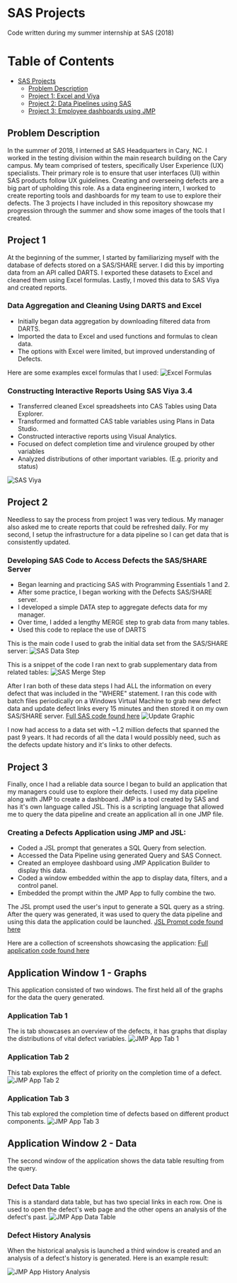 # SAS Projects
Code written during my summer internship at SAS (2018)

Table of Contents
=================

   * [SAS Projects](#SAS-Projects)
       * [Problem Description](#problem-description)
       * [Project 1: Excel and Viya](#project-1)
       * [Project 2: Data Pipelines using SAS](#project-2)
       * [Project 3: Employee dashboards using JMP](#project-3)

## Problem Description

In the summer of 2018, I interned at SAS Headquarters in Cary, NC. I worked in the testing division within the main research building on the Cary campus. My team comprised of testers, specifically User Experience (UX) specialists. Their primary role is to ensure that user interfaces (UI) within SAS products follow UX guidelines. Creating and overseeing defects are a big part of upholding this role. As a data engineering intern, I worked to create reporting tools and dashboards for my team to use to explore their defects. The 3 projects I have included in this repository showcase my progression through the summer and show some images of the tools that I created.

## Project 1

At the beginning of the summer, I started by familiarizing myself with the database of defects stored on a SAS/SHARE server. I did this by importing data from an API called DARTS. I exported these datasets to Excel and cleaned them using Excel formulas. Lastly, I moved this data to SAS Viya and created reports.

### Data Aggregation and Cleaning Using DARTS and Excel
* Initially began data aggregation by downloading filtered data from DARTS.
* Imported the data to Excel and used functions and formulas to clean data.
* The options with Excel were limited, but improved understanding of Defects.

Here are some examples excel formulas that I used:
![Excel Formulas](https://i.imgur.com/nPBPKyg.png)

### Constructing Interactive Reports Using SAS Viya 3.4
* Transferred cleaned Excel spreadsheets into CAS Tables using Data Explorer.
* Transformed and formatted CAS table variables using Plans in Data Studio.
* Constructed interactive reports using Visual Analytics.
* Focused on defect completion time and virulence grouped by other variables
* Analyzed distributions of other important variables. (E.g. priority and status)

![SAS Viya](https://i.imgur.com/B1dMRKv.png)

## Project 2
Needless to say the process from project 1 was very tedious. My manager also asked me to create reports that could be refreshed daily. For my second, I setup the infrastructure for a data pipeline so I can get data that is consistently updated.

### Developing SAS Code to Access Defects the SAS/SHARE Server 
* Began learning and practicing SAS with Programming Essentials 1 and 2.
* After some practice, I began working with the Defects SAS/SHARE server.
* I developed a simple DATA step to aggregate defects data for my manager.
* Over time, I added a lengthy MERGE step to grab data from many tables.
* Used this code to replace the use of DARTS

This is the main code I used to grab the initial data set from the SAS/SHARE server:
![SAS Data Step](https://i.imgur.com/QCoFRwm.png)

This is a snippet of the code I ran next to grab supplementary data from related tables:
![SAS Merge Step](https://i.imgur.com/95CIy5d.png)

After I ran both of these data steps I had ALL the information on every defect that was included in the "WHERE" statement. I ran this code with batch files periodically on a Windows Virtual Machine to grab new defect data and update defect links every 15 minutes and then stored it on my own SAS/SHARE server. [Full SAS code found here](https://github.com/BenLu910/SAS-Projects/blob/master/DefectData.sas)
![Update Graphic](https://i.imgur.com/huoLhVm.png)

I now had access to a data set with ~1.2 million defects that spanned the past 9 years. It had records of all the data I would possibly need, such as the defects update history and it's links to other defects. 

## Project 3
Finally, once I had a reliable data source I began to build an application that my managers could use to explore their defects. I used my data pipeline along with JMP to create a dashboard. JMP is a tool created by SAS and has it's own language called JSL. This is a scripting language that allowed me to query the data pipeline and create an application all in one JMP file.

### Creating a Defects Application using JMP and JSL:
* Coded a JSL prompt that generates a SQL Query from selection.
* Accessed the Data Pipeline using generated Query and SAS Connect.
* Created an employee dashboard using JMP Application Builder to display this data.
* Coded a window embedded within the app to display data, filters, and a control panel.
* Embedded the prompt within the JMP App to fully combine the two.


The JSL prompt used the user's input to generate a SQL query as a string. After the query was generated, it was used to query the data pipeline and using this data the application could be launched. [JSL Prompt code found here](https://github.com/BenLu910/SAS-Projects/blob/master/QueryPrompt.jsl)


Here are a collection of screenshots showcasing the application:
[Full application code found here](https://github.com/BenLu910/SAS-Projects/blob/master/JMPApplication.jsl)
## Application Window 1 - Graphs
This application consisted of two windows. The first held all of the graphs for the data the query generated.
### Application Tab 1
The is tab showcases an overview of the defects, it has graphs that display the distributions of vital defect variables.
![JMP App Tab 1](https://i.imgur.com/54r59Xf.png)
### Application Tab 2
This tab explores the effect of priority on the completion time of a defect. 
![JMP App Tab 2](https://i.imgur.com/TAxJq9G.png)
### Application Tab 3
This tab explored the completion time of defects based on different product components.
![JMP App Tab 3](https://i.imgur.com/4rITTYN.png)

## Application Window 2 - Data
The second window of the application shows the data table resulting from the query.
### Defect Data Table
This is a standard data table, but has two special links in each row. One is used to open the defect's web page and the other opens an analysis of the defect's past.
![JMP App Data Table](https://i.imgur.com/yik7hdV.png)
### Defect History Analysis
When the historical analysis is launched a third window is created and an analysis of a defect's history is generated. Here is an example result:

![JMP App History Analysis](https://i.imgur.com/5dxjMUw.png)




